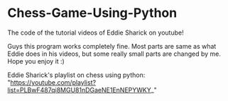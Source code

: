 # Chess-Game-Using-Python
The code of the tutorial videos of Eddie Sharick on youtube!

Guys this program works completely fine. Most parts are same as what Eddie does in his videos, but some really small parts are changed by me.
Hope you enjoy it :)


Eddie Sharick's playlist on chess using python:
"https://youtube.com/playlist?list=PLBwF487qi8MGU81nDGaeNE1EnNEPYWKY_"
